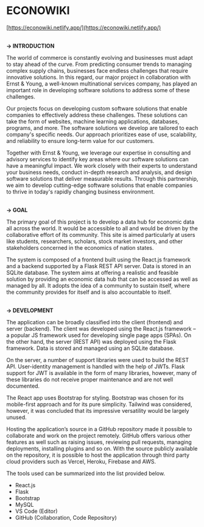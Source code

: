 # ECONOWIKI

[https://econowiki.netlify.app/](https://econowiki.netlify.app/)
<br/>
<br/>

**-> INTRODUCTION**

The world of commerce is constantly evolving and businesses must adapt to stay ahead of the curve. From predicting consumer trends to managing complex supply chains, businesses face endless challenges that require innovative solutions. In this regard, our major project in collaboration with Ernst & Young, a well-known multinational services company, has played an important role in developing software solutions to address some of these challenges.

Our projects focus on developing custom software solutions that enable companies to effectively address these challenges. These solutions can take the form of websites, machine learning applications, databases, programs, and more. The software solutions we develop are tailored to each company's specific needs. Our approach prioritizes ease of use, scalability, and reliability to ensure long-term value for our customers.

Together with Ernst & Young, we leverage our expertise in consulting and advisory services to identify key areas where our software solutions can have a meaningful impact. We work closely with their experts to understand your business needs, conduct in-depth research and analysis, and design software solutions that deliver measurable results. Through this partnership, we aim to develop cutting-edge software solutions that enable companies to thrive in today's rapidly changing business environment.
<br/>
<br/>

**-> GOAL**

The primary goal of this project is to develop a data hub for economic data all across the world. It would be accessible to all and would be driven by the collaborative effort of its community. This site is aimed particularly at users like students, researchers, scholars, stock market investors, and other stakeholders concerned in the economics of nation states.

The system is composed of a frontend built using the React.js framework and a backend supported by a Flask REST API server. Data is stored in an SQLite database.
The system aims at offering a realistic and feasible solution by providing an economic data hub that can be accessed as well as managed by all. It adopts the idea of a community to sustain itself, where the community provides for itself and is also accountable to itself.
<br/>
<br/>

**-> DEVELOPMENT**

The application can be broadly classified into the client (frontend) and server (backend). The client was developed using the React.js framework – a popular JS framework used for developing single page apps (SPAs). On the other hand, the server (REST API) was deployed using the Flask framework. Data is stored and managed using an SQLite database.

On the server, a number of support libraries were used to build the REST API. User-identity management is handled with the help of JWTs. Flask support for JWT is available in the form of many libraries, however, many of these libraries do not receive proper maintenance and are not well documented.

The React app uses Bootstrap for styling. Bootstrap was chosen for its mobile-first approach and for its pure simplicity. Tailwind was considered, however, it was concluded that its impressive versatility would be largely unused.

Hosting the application’s source in a GitHub repository made it possible to collaborate and work on the project remotely. GitHub offers various other features as well such as raising issues, reviewing pull requests, managing deployments, installing plugins and so on. With the source publicly available on the repository, it is possible to host the application through third party cloud providers such as Vercel, Heroku, Firebase and AWS.

The tools used can be summarized into the list provided below.

- React.js
- Flask
- Bootstrap
- MySQL
- VS Code (Editor)
- GitHub (Collaboration, Code Repository)
